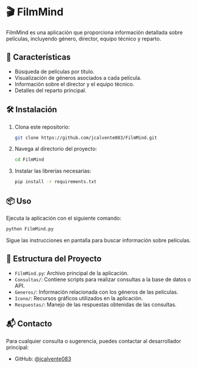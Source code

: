 
# 🎬 FilmMind

FilmMind es una aplicación que proporciona información detallada sobre películas, incluyendo género, director, equipo técnico y reparto.

## 🚀 Características

- Búsqueda de películas por título.
- Visualización de géneros asociados a cada película.
- Información sobre el director y el equipo técnico.
- Detalles del reparto principal.

## 🛠️ Instalación

1. Clona este repositorio:

   ```bash
   git clone https://github.com/jcalvente083/FilmMind.git
   ```

2. Navega al directorio del proyecto:

   ```bash
   cd FilmMind
   ```

3. Instalar las librerías necesarias:

   ```bash
   pip install -r requirements.txt
   ```


## 📦 Uso

Ejecuta la aplicación con el siguiente comando:

```bash
python FilmMind.py
```

Sigue las instrucciones en pantalla para buscar información sobre películas.

## 📁 Estructura del Proyecto

- `FilmMind.py`: Archivo principal de la aplicación.
- `Consultas/`: Contiene scripts para realizar consultas a la base de datos o API.
- `Generos/`: Información relacionada con los géneros de las películas.
- `Icono/`: Recursos gráficos utilizados en la aplicación.
- `Respuestas/`: Manejo de las respuestas obtenidas de las consultas.


## 📬 Contacto

Para cualquier consulta o sugerencia, puedes contactar al desarrollador principal:

- GitHub: [@jcalvente083](https://github.com/jcalvente083)
